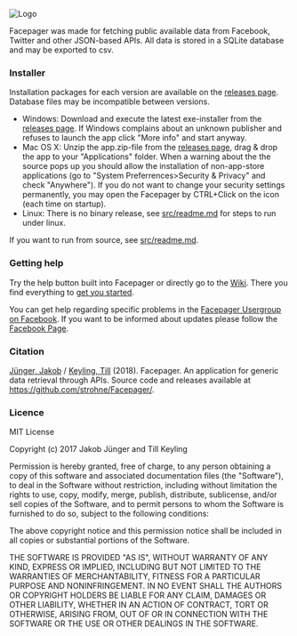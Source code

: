 ﻿![Logo](https://raw.github.com/strohne/Facepager/master/icons/icon_facepager.png)

Facepager was made for fetching public available data from Facebook, Twitter and other JSON-based APIs. 
All data is stored in a SQLite database and may be exported to csv. 

### Installer

Installation packages for each version are available on the [releases page](https://github.com/strohne/Facepager/releases). Database files may be incompatible between versions.

- Windows: Download and execute the latest exe-installer from the [releases page](https://github.com/strohne/Facepager/releases). If Windows complains about an unknown publisher and refuses to launch the app click "More info" and start anyway.
- Mac OS X: Unzip the app.zip-file from the [releases page](https://github.com/strohne/Facepager/releases), drag & drop the app to your "Applications" folder. When a warning about the the source pops up you should allow the installation of non-app-store applications (go to "System Preferrences>Security & Privacy" and check "Anywhere"). If you do not want to change your security settings permanently, you may open the Facepager by CTRL+Click on the icon (each time on startup).
- Linux: There is no binary release, see [src/readme.md](https://github.com/strohne/Facepager/blob/master/src/readme.md) for steps to run under linux.

If you want to run from source, see [src/readme.md](https://github.com/strohne/Facepager/blob/master/src/readme.md).

### Getting help

Try the help button built into Facepager or directly go to the [Wiki](https://github.com/strohne/Facepager/wiki). There you find everything to [get you started](https://github.com/strohne/Facepager/wiki/Getting-Started).

You can get help regarding specific problems in the [Facepager Usergroup on Facebook](https://www.facebook.com/groups/136224396995428/). If you want to be informed about updates please follow the [Facebook Page](https://www.facebook.com/facepagerpage).


### Citation

[Jünger, Jakob](https://ipk.uni-greifswald.de/kommunikationswissenschaft/dr-jakob-juenger/) / [Keyling, Till](http://tillkeyling.com/) (2018). Facepager. An application for generic data retrieval through APIs. Source code and releases available at https://github.com/strohne/Facepager/.

### Licence


MIT License

Copyright (c) 2017 Jakob Jünger and Till Keyling

Permission is hereby granted, free of charge, to any person obtaining a copy
of this software and associated documentation files (the "Software"), to deal
in the Software without restriction, including without limitation the rights
to use, copy, modify, merge, publish, distribute, sublicense, and/or sell
copies of the Software, and to permit persons to whom the Software is
furnished to do so, subject to the following conditions:

The above copyright notice and this permission notice shall be included in all
copies or substantial portions of the Software.

THE SOFTWARE IS PROVIDED "AS IS", WITHOUT WARRANTY OF ANY KIND, EXPRESS OR
IMPLIED, INCLUDING BUT NOT LIMITED TO THE WARRANTIES OF MERCHANTABILITY,
FITNESS FOR A PARTICULAR PURPOSE AND NONINFRINGEMENT. IN NO EVENT SHALL THE
AUTHORS OR COPYRIGHT HOLDERS BE LIABLE FOR ANY CLAIM, DAMAGES OR OTHER
LIABILITY, WHETHER IN AN ACTION OF CONTRACT, TORT OR OTHERWISE, ARISING FROM,
OUT OF OR IN CONNECTION WITH THE SOFTWARE OR THE USE OR OTHER DEALINGS IN THE
SOFTWARE.

